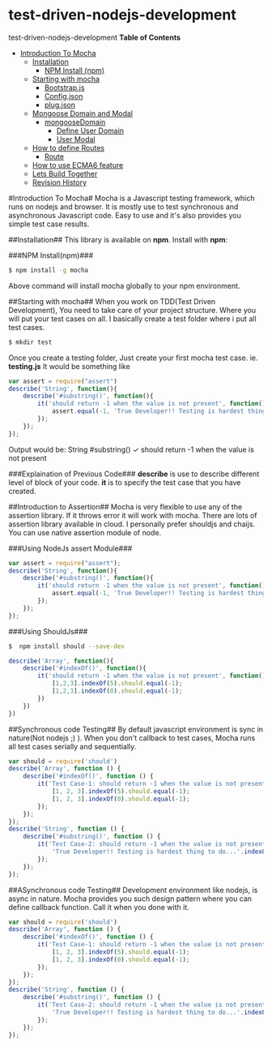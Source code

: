 # test-driven-nodejs-development
test-driven-nodejs-development
**Table of Contents**
- [Introduction To Mocha](#Introduction-To-Mocha)
  - [Installation](#installation)
    - [NPM Install (npm)](#npm-install)
  - [Starting with mocha](#starting-with-mocha)
    - [Bootstrap.js](#bootstrap.js)
    - [Config.json](#Config.json)
    - [plug.json](#plug.json)
  - [Mongoose Domain and Modal](#mongoose-domain-n-modal)
    - [mongooseDomain](#mongoose-domain)
      - [Define User Domain](#define-user-domain)
      - [User Modal](#user-modal)
  - [How to define Routes ](#how-to-define-routes)
    - [Route](#route)
  - [How to use ECMA6 feature](#how-to-use-ecma6-feature)
  - [Lets Build Together](#lets-build-together)
  - [Revision History](#revision-history)

#Introduction To Mocha#
Mocha is a Javascript testing framework, which runs on nodejs and browser. It is mostly use to test synchronous and asynchronous Javascript code. Easy to use and it's also provides you simple test case results.

##Installation##
This library is available on **npm**. Install with **npm**:

###NPM Install(npm)###
```bash
$ npm install -g mocha
```
Above command will install mocha globally to your npm environment.

##Starting with mocha##
When you work on TDD(Test Driven Development), You need to take care of your project structure. Where you will put your test cases on all. I basically create a test folder where i put all test cases.
```bash
$ mkdir test
```
Once you create a testing folder, Just create your first mocha test case. ie. **testing.js** It would be something like
```js
var assert = require("assert")
describe('String', function(){
    describe('#substring()', function(){
        it('should return -1 when the value is not present', function(){
            assert.equal(-1, 'True Developer!! Testing is hardest thing to do...'.indexOf('developer'));
        });
    });
});
```
Output would be:
String
    #substring()
      ✓ should return -1 when the value is not present

###Explaination of Previous Code###
**describe** is use to describe different level of block of your code. **it** is to specify the test case that you have created.

##Introduction to Assertion##
Mocha is very flexible to use any of the assertion library. If it throws error it will work with mocha. There are lots of assertion library available in cloud. I personally prefer shouldjs and chaijs. You can use native assertion module of node.

###Using NodeJs assert Module###
```js
var assert = require("assert");
describe('String', function(){
    describe('#substring()', function(){
        it('should return -1 when the value is not present', function(){
            assert.equal(-1, 'True Developer!! Testing is hardest thing to do...'.indexOf('developer'));
        });
    });
});
```
###Using ShouldJs###
```bash
$  npm install should --save-dev
```
```js
describe('Array', function(){
    describe('#indexOf()', function(){
        it('should return -1 when the value is not present', function(){
            [1,2,3].indexOf(5).should.equal(-1);
            [1,2,3].indexOf(0).should.equal(-1);
        })
    })
})
```

##Synchronous code Testing##
By default javascript environment is sync in nature(Not nodejs ;) ). When you don't callback to test cases, Mocha runs all test cases serially and sequentially.
```js
var should = require('should')
describe('Array', function () {
    describe('#indexOf()', function () {
        it('Test Case-1: should return -1 when the value is not present', function () {
            [1, 2, 3].indexOf(5).should.equal(-1);
            [1, 2, 3].indexOf(0).should.equal(-1);
        });
    });
});
describe('String', function () {
    describe('#substring()', function () {
        it('Test Case-2: should return -1 when the value is not present', function () {
            'True Developer!! Testing is hardest thing to do...'.indexOf('developer').should.equal(-1);
        });
    });
});
```
##ASynchronous code Testing##
Development environment like nodejs, is async in nature. Mocha provides you such design pattern where you can define callback function. Call it when you done with it.
```js
var should = require('should')
describe('Array', function () {
    describe('#indexOf()', function () {
        it('Test Case-1: should return -1 when the value is not present', function () {
            [1, 2, 3].indexOf(5).should.equal(-1);
            [1, 2, 3].indexOf(0).should.equal(-1);
        });
    });
});
describe('String', function () {
    describe('#substring()', function () {
        it('Test Case-2: should return -1 when the value is not present', function () {
            'True Developer!! Testing is hardest thing to do...'.indexOf('developer').should.equal(-1);
        });
    });
});
```